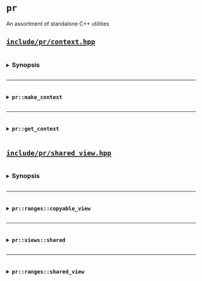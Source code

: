 # `pr`

An assortment of standalone C++ utilities

## [`include/pr/context.hpp`](include/pr/context.hpp)

<details>
<summary><h3 style="display:inline-block">Synopsis</h3></summary>

```cpp
namespace pr {

template <class T>
static thread_local std::add_pointer_t<T> /*context*/ = nullptr;

template <class T, class... ArgsT>
  requires std::constructible_from<T, ArgsT...>
[[nodiscard]] auto make_context(ArgsT &&...args) noexcept(
    std::is_nothrow_constructible_v<T, ArgsT...>);

template <class T>
[[nodiscard]] auto get_context() noexcept -> std::add_pointer_t<T>;

} // namespace pr
```

</details>

---

<details>
<summary><h3 style="display:inline-block"><code>pr::make_context</code></h3></summary>

```cpp
template <class T, class... ArgsT>
  requires std::constructible_from<T, ArgsT...>
[[nodiscard]] auto make_context(ArgsT &&...args) noexcept(
    std::is_nothrow_constructible_v<T, ArgsT...>);
```

Constructs and returns an object that stores a member value-initialized by `T(std::forward<ArgsT>(args)...)`, then exchanges `/*context*/<T>` with the address of that member, storing the previous address as a second member of the object. The return type has deleted copy and move constructors, and assigns the previous address to `/*context*/<T>` upon destruction.

</details>

---

<details>
<summary><h3 style="display:inline-block"><code>pr::get_context</code></h3></summary>

```cpp
template <class T>
[[nodiscard]] auto get_context() noexcept -> std::add_pointer_t<T>;
```

Returns the current address stored in `/*context*/<T>`.

</details>

## [`include/pr/shared_view.hpp`](include/pr/shared_view.hpp)

<details>
<summary><h3 style="display:inline-block">Synopsis</h3></summary>

```cpp
namespace pr {
namespace ranges {

template <class T>
concept copyable_view = /* see description */;

template <std::ranges::viewable_range RangeT>
  requires std::is_object_v<RangeT>
class shared_view : public std::ranges::view_interface<shared_view<RangeT>> {
  std::shared_ptr<RangeT> base_; // exposition-only

public:
  shared_view() requires std::default_initializable<RangeT>;

  explicit shared_view(RangeT &&base);

  auto base() const noexcept -> RangeT &;

  auto begin() -> std::ranges::iterator_t<RangeT>;

  auto end() -> std::ranges::sentinel_t<RangeT>;
};

namespace views {

inline constexpr /* unspecified */ shared = /* unspecified*/;

} // namespace views
} // namespace ranges

namespace views = ranges::views;

} // namespace pr

template <class T>
inline constexpr bool
    std::ranges::enable_borrowed_range<pr::ranges::shared_view<T>> =
        std::ranges::enable_borrowed_range<T>;
```

</details>

---

<details>
<summary><h3 style="display:inline-block"><code>pr::ranges::copyable_view</code></h3></summary>

#### Concept

```cpp
namespace pr::ranges {

  template <class T>
  concept copyable_view =
    std::ranges::view<T> and std::copyable<T>;

}
```

The `pr::ranges::copyable_view` concept is a refinement of `std::ranges::view` for which `std::copyable` is satisfied.

</details>

---

<details>
<summary><h3 style="display:inline-block"><code>pr::views::shared</code></h3></summary>

#### Call signature

```cpp
template <std::ranges::viewable_range RangeT>
    requires /* see below */
constexpr auto shared(RangeT &&range) -> std::ranges::view auto;
```

Given an expression `e` of type `T`, the expression `pr::views::shared(e)` is expression-equivalent to:
- `std::views::all(e)`, if it is a well-formed expression and `std::views::all_t<T>` models `std::copyable`;
- `pr::ranges::shared_view{e}` otherwise.

</details>

---

<details>
<summary><h3 style="display:inline-block"><code>pr::ranges::shared_view</code></h3></summary>

<details>
<summary><h4 style="display:inline-block">Data members</h4></summary>

| Member object     | Definition                                                                    |
| ----------------- | ----------------------------------------------------------------------------- |
| `base_` (private) | A `std::shared_ptr` of the underlying range. (exposition-only member object*) |

</details>

<details>
<summary><h4 style="display:inline-block">Member functions</h4></summary>

#### `pr::ranges::shared_view<RangeT>::shared_view`

| <!-- -->                                                     | <!-- --> |
| ------------------------------------------------------------ | -------- |
| `shared_view() requires std::default_initializable<RangeT>;` | (1)      |
| `explicit shared_view(RangeT &&base);`                       | (2)      |

Constructs a `shared_view`.

1) Default constructor. Initializes `base_` as if by `base_(std::make_shared<RangeT>())`.
2) Initializes the underlying `base_` with `std::make_shared<RangeT>(std::move(base))`.

---

#### `pr::ranges::shared_view<RangeT>::base`

| <!-- -->                                 |
| ---------------------------------------- |
| `auto base() const noexcept -> RangeT &` |

Equivalent to `return *base_;`.

---

#### `pr::ranges::shared_view<RangeT>::begin`

| <!-- -->                                           |
| -------------------------------------------------- |
| `auto begin() -> std::ranges::iterator_t<RangeT>;` |

Equivalent to `return std::ranges::begin(*base_);`.

---

#### `pr::ranges::shared_view<RangeT>::end`

| <!-- -->                                         |
| ------------------------------------------------ |
| `auto end() -> std::ranges::iterator_t<RangeT>;` |

Equivalent to `return std::ranges::end(*base_);`.

</details>

<details>
<summary><h4 style="display:inline-block">Helper templates</h4></summary>

```cpp
template <class T>
inline constexpr bool
    std::ranges::enable_borrowed_range<pr::ranges::shared_view<T>> =
        std::ranges::enable_borrowed_range<T>;
```

This specialization of `std::ranges::enable_borrowed_range` makes `shared_view` satisfy `borrowed_range` when the underlying range satisfies it. 

</details>
</details>
